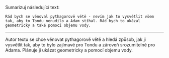 Sumarizuj následující text:

```
Rád bych se věnoval pythagorově větě - nevím jak to vysvětlit všem tak, aby to Tondu nenudilo a Adam stíhal. Rád bych to ukázal geometricky a také pomocí objemu vody.
```

---

<!-- chatcmpl-749nQk0ZSlouXnCsJWsvpPuUSUYaX -->

Autor textu se chce věnovat pythagorově větě a hledá způsob, jak ji vysvětlit tak, aby to bylo zajímavé pro Tondu a zároveň srozumitelné pro Adama. Plánuje ji ukázat geometricky a pomocí objemu vody.
